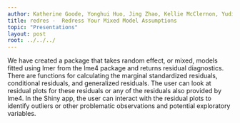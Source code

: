 ```yaml
---
author: Katherine Goode, Yonghui Huo, Jing Zhao, Kellie McClernon, Yudi Zhang
title: redres -  Redress Your Mixed Model Assumptions
topic: "Presentations"
layout: post
root: ../../../
---
```


We have created a package that takes random effect, or mixed, models fitted using lmer from the lme4 package and returns residual diagnostics. There are functions for calculating the marginal standardized residuals, conditional residuals, and generalized residuals. The user can look at residual plots for these residuals or any of the residuals also provided by lme4. In the Shiny app, the user can interact with the residual plots to identify outliers or other problematic observations and potential exploratory variables.
